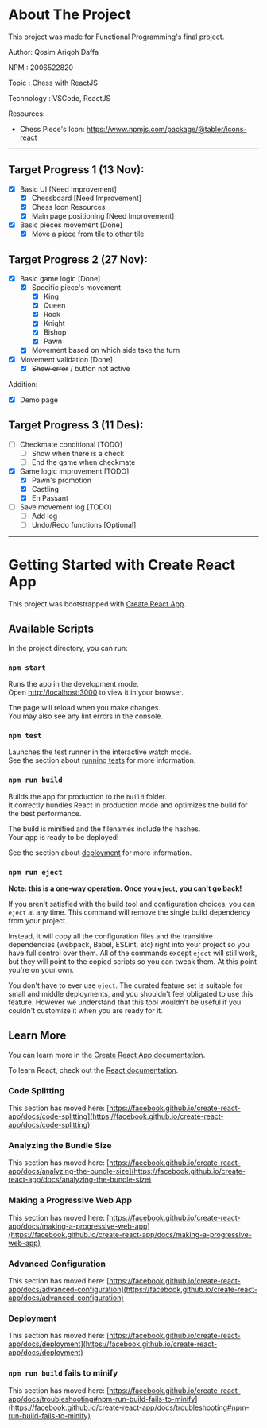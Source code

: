 # About The Project

This project was made for Functional Programming's final project.

Author: Qosim Ariqoh Daffa

NPM : 2006522820

Topic : Chess with ReactJS

Technology : VSCode, ReactJS

Resources:

- Chess Piece's Icon: https://www.npmjs.com/package/@tabler/icons-react

---

## **Target Progress 1** (13 Nov):

- [x] Basic UI [Need Improvement]
  - [x] Chessboard [Need Improvement]
  - [x] Chess Icon Resources
  - [x] Main page positioning [Need Improvement]
- [x] Basic pieces movement [Done]
  - [x] Move a piece from tile to other tile

## **Target Progress 2** (27 Nov):

- [x] Basic game logic [Done]
  - [x] Specific piece's movement
    - [x] King
    - [x] Queen
    - [x] Rook
    - [x] Knight
    - [x] Bishop
    - [x] Pawn
  - [x] Movement based on which side take the turn
- [x] Movement validation [Done]
  - [x] ~~Show error~~ / button not active

Addition:

- [x] Demo page

## **Target Progress 3** (11 Des):

- [ ] Checkmate conditional [TODO]
  - [ ] Show when there is a check
  - [ ] End the game when checkmate
- [x] Game logic improvement [TODO]
  - [x] Pawn's promotion
  - [x] Castling
  - [x] En Passant
- [ ] Save movement log [TODO]
  - [ ] Add log
  - [ ] Undo/Redo functions [Optional]

---

# Getting Started with Create React App

This project was bootstrapped with [Create React App](https://github.com/facebook/create-react-app).

## Available Scripts

In the project directory, you can run:

### `npm start`

Runs the app in the development mode.\
Open [http://localhost:3000](http://localhost:3000) to view it in your browser.

The page will reload when you make changes.\
You may also see any lint errors in the console.

### `npm test`

Launches the test runner in the interactive watch mode.\
See the section about [running tests](https://facebook.github.io/create-react-app/docs/running-tests) for more information.

### `npm run build`

Builds the app for production to the `build` folder.\
It correctly bundles React in production mode and optimizes the build for the best performance.

The build is minified and the filenames include the hashes.\
Your app is ready to be deployed!

See the section about [deployment](https://facebook.github.io/create-react-app/docs/deployment) for more information.

### `npm run eject`

**Note: this is a one-way operation. Once you `eject`, you can't go back!**

If you aren't satisfied with the build tool and configuration choices, you can `eject` at any time. This command will remove the single build dependency from your project.

Instead, it will copy all the configuration files and the transitive dependencies (webpack, Babel, ESLint, etc) right into your project so you have full control over them. All of the commands except `eject` will still work, but they will point to the copied scripts so you can tweak them. At this point you're on your own.

You don't have to ever use `eject`. The curated feature set is suitable for small and middle deployments, and you shouldn't feel obligated to use this feature. However we understand that this tool wouldn't be useful if you couldn't customize it when you are ready for it.

## Learn More

You can learn more in the [Create React App documentation](https://facebook.github.io/create-react-app/docs/getting-started).

To learn React, check out the [React documentation](https://reactjs.org/).

### Code Splitting

This section has moved here: [https://facebook.github.io/create-react-app/docs/code-splitting](https://facebook.github.io/create-react-app/docs/code-splitting)

### Analyzing the Bundle Size

This section has moved here: [https://facebook.github.io/create-react-app/docs/analyzing-the-bundle-size](https://facebook.github.io/create-react-app/docs/analyzing-the-bundle-size)

### Making a Progressive Web App

This section has moved here: [https://facebook.github.io/create-react-app/docs/making-a-progressive-web-app](https://facebook.github.io/create-react-app/docs/making-a-progressive-web-app)

### Advanced Configuration

This section has moved here: [https://facebook.github.io/create-react-app/docs/advanced-configuration](https://facebook.github.io/create-react-app/docs/advanced-configuration)

### Deployment

This section has moved here: [https://facebook.github.io/create-react-app/docs/deployment](https://facebook.github.io/create-react-app/docs/deployment)

### `npm run build` fails to minify

This section has moved here: [https://facebook.github.io/create-react-app/docs/troubleshooting#npm-run-build-fails-to-minify](https://facebook.github.io/create-react-app/docs/troubleshooting#npm-run-build-fails-to-minify)
